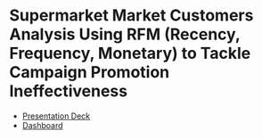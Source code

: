 # Supermarket Market Customers Analysis Using RFM (Recency, Frequency, Monetary) to Tackle Campaign Promotion Ineffectiveness
* [Presentation Deck](https://www.canva.com/design/DAGDIF-nyl0/MXByQB3kypckLQ2V5EGHBg/view?utm_content=DAGDIF-nyl0&utm_campaign=designshare&utm_medium=link&utm_source=editor)
* [Dashboard](https://public.tableau.com/views/SupermarketCustomersDashboard/Dashboard1?:language=en-US&:sid=&:redirect=auth&:display_count=n&:origin=viz_share_link)

